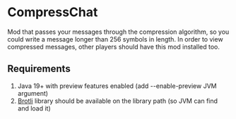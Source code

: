 # CompressChat

Mod that passes your messages through the compression algorithm, so you could write a message longer than 256 symbols in length.
In order to view compressed messages, other players should have this mod installed too.

## Requirements

1) Java 19+ with preview features enabled (add --enable-preview JVM argument)
2) [Brotli](https://github.com/google/brotli) library should be available on the library path (so JVM can find and load it)
